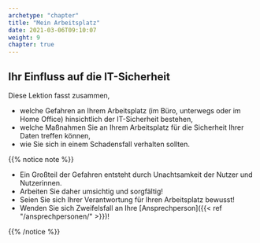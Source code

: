 ```yaml
---
archetype: "chapter"
title: "Mein Arbeitsplatz"
date: 2021-03-06T09:10:07
weight: 9
chapter: true
---
```


## Ihr Einfluss auf die IT-Sicherheit

Diese Lektion fasst zusammen,

- welche Gefahren an Ihrem Arbeitsplatz (im Büro, unterwegs oder im Home Office) hinsichtlich der IT-Sicherheit bestehen,
- welche Maßnahmen Sie an Ihrem Arbeitsplatz für die Sicherheit Ihrer Daten treffen können,
- wie Sie sich in einem Schadensfall verhalten sollten.

{{% notice note %}}

- Ein Großteil der Gefahren entsteht durch Unachtsamkeit der Nutzer und Nutzerinnen.
- Arbeiten Sie daher umsichtig und sorgfältig!
- Seien Sie sich Ihrer Verantwortung für Ihren Arbeitsplatz bewusst!
- Wenden Sie sich Zweifelsfall an Ihre [Ansprechperson]({{< ref "/ansprechpersonen/" >}})!

{{% /notice %}}
